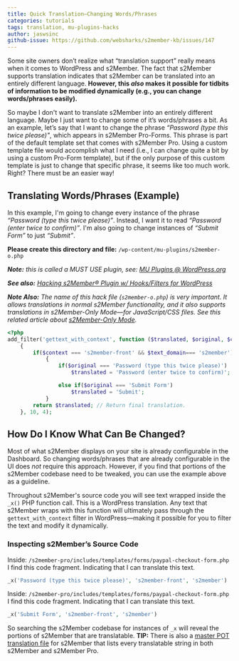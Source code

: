 ```yaml
---
title: Quick Translation—Changing Words/Phrases
categories: tutorials
tags: translation, mu-plugins-hacks
author: jaswsinc
github-issue: https://github.com/websharks/s2member-kb/issues/147
---
```


Some site owners don’t realize what “translation support” really means when it comes to WordPress and s2Member. The fact that s2Member supports translation indicates that s2Member can be translated into an entirely different language. **However, this _also_ makes it possible for tidbits of information to be modified dynamically (e.g., you can change words/phrases easily).**

So maybe I don't want to translate s2Member into an entirely different language. Maybe I just want to change some of it’s words/phrases a bit. As an example, let’s say that I want to change the phrase _“Password (type this twice please)"_, which appears in s2Member Pro-Forms. This phrase is part of the default template set that comes with s2Member Pro. Using a custom template file would accomplish what I need (i.e., I can change quite a bit by using a custom Pro-Form template), but if the only purpose of this custom template is just to change that specific phrase, it seems like too much work. Right? There must be an easier way!

## Translating Words/Phrases (Example)

In this example, I'm going to change every instance of the phrase _“Password (type this twice please)”_. Instead, I want it to read _“Password (enter twice to confirm)”_. I'm also going to change instances of _“Submit Form”_ to just _“Submit”_.

**Please create this directory and file:** `/wp-content/mu-plugins/s2member-o.php`

_**Note:** this is called a MUST USE plugin, see: [MU Plugins @ WordPress.org](http://codex.wordpress.org/Must_Use_Plugins)_

_**See also:** [Hacking s2Member® Plugin w/ Hooks/Filters for WordPress](https://github.com/websharks/s2member-kb/issues/150)_

_**Note Also:** The name of this hack file (`s2member-o.php`) is very important. It allows translations in normal s2Member functionality, and it also supports translations in s2Member-Only Mode—for JavaScript/CSS files. See this related article about [s2Member-Only Mode](https://github.com/websharks/s2member-kb/issues/150)._

```php
<?php
add_filter('gettext_with_context', function ($translated, $original, $context, $text_domain)
	{
		if($context === 's2member-front' && $text_domain=== 's2member')
			{
				if($original === 'Password (type this twice please)')
					$translated = 'Password (enter twice to confirm)';

				else if($original === 'Submit Form')
					$translated = 'Submit';
			}
		return $translated; // Return final translation.
	}, 10, 4);
```

## How Do I Know What Can Be Changed?

Most of what s2Member displays on your site is already configurable in the Dashboard. So changing words/phrases that are already configurable in the UI does _not_ require this approach. However, if you find that portions of the s2Member codebase need to be tweaked, you can use the example above as a guideline.

Throughout s2Member's source code you will see text wrapped inside the `_x()` PHP function call. This is a WordPress translation. Any text that s2Member wraps with this function will ultimately pass through the `gettext_with_context` filter in WordPress—making it possible for you to filter the text and modify it dynamically.

### Inspecting s2Member’s Source Code

Inside: `/s2member-pro/includes/templates/forms/paypal-checkout-form.php` I find this code fragment. Indicating that I can translate this text.

```php
_x('Password (type this twice please)', 's2member-front', 's2member')
```

Inside: `/s2member-pro/includes/templates/forms/paypal-checkout-form.php` I find this code fragment. Indicating that I can translate this text.

```php
_x('Submit Form', 's2member-front', 's2member')
```

So searching the s2Member codebase for instances of `_x` will reveal the portions of s2Member that are translatable. **TIP:** There is also a [master POT translation file](http://plugins.svn.wordpress.org/s2member/trunk/includes/translations/s2member.pot) for s2Member that lists every translatable string in both s2Member and s2Member Pro.
